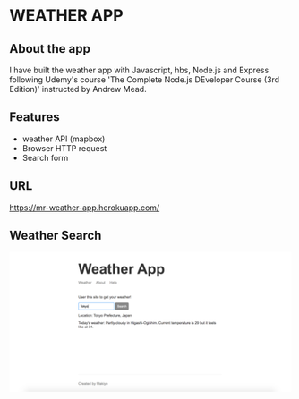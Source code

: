 # WEATHER APP

## About the app

I have built the weather app with Javascript, hbs, Node.js and Express following Udemy's course 'The Complete Node.js DEveloper Course (3rd Edition)' instructed by Andrew Mead.

## Features

- weather API (mapbox)
- Browser HTTP request
- Search form

## URL

https://mr-weather-app.herokuapp.com/

## Weather Search

![homepage](./public/homepage.png?raw=true)
